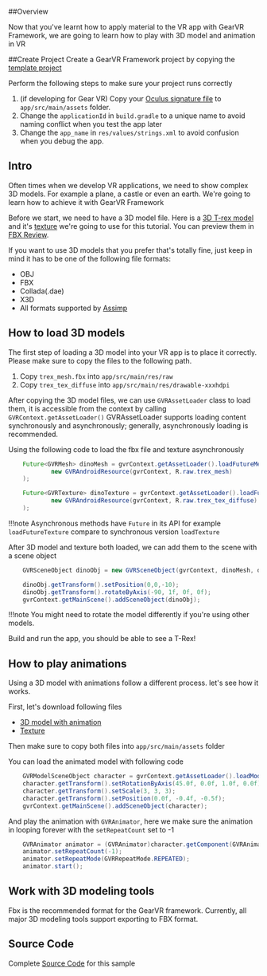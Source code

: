 ##Overview

Now that you've learnt how to apply material to the VR app with GearVR Framework, we are going to learn how to play with 3D model and animation in VR

##Create Project
Create a GearVR Framework project by copying the [template project](https://github.com/gearvrf/GearVRf-Demos/tree/master/template/GVRFApplication) 

Perform the following steps to make sure your project runs correctly

1. (if developing for Gear VR) Copy your [Oculus signature file](https://developer.oculus.com/osig/) to `app/src/main/assets` folder.
1. Change the `applicationId` in `build.gradle` to a unique name to avoid naming conflict when you test the app later
1. Change the `app_name` in `res/values/strings.xml` to avoid confusion when you debug the app.

## Intro

Often times when we develop VR applications, we need to show complex 3D models. For example a plane, a castle or even an earth. We're going to learn how to achieve it with GearVR Framework

Before we start, we need to have a 3D model file. Here is a [3D T-rex model](/images/trex_mesh.fbx) and it's [texture](/images/trex_tex_diffuse.pkm) we're going to use for this tutorial. You can preview them in [FBX Review](https://www.autodesk.com/products/fbx/fbx-review). 

If you want to use 3D models that you prefer that's totally fine, just keep in mind it has to be one of the following file formats:

* OBJ
* FBX
* Collada(.dae)
* X3D
* All formats supported by [Assimp](http://www.assimp.org/main_features_formats.html)



## How to load 3D models

The first step of loading a 3D model into your VR app is to place it correctly. Please make sure to copy the files to the following path.

1. Copy `trex_mesh.fbx` into `app/src/main/res/raw`
1. Copy `trex_tex_diffuse` into `app/src/main/res/drawable-xxxhdpi`

After copying the 3D model files, we can use `GVRAssetLoader` class to load them, it is accessible from the context by calling `GVRContext.getAssetLoader()` GVRAssetLoader supports loading content synchronously and asynchronously; generally, asynchronously loading is recommended.

Using the following code to load the fbx file and texture asynchronously
```java
    Future<GVRMesh> dinoMesh = gvrContext.getAssetLoader().loadFutureMesh(
            new GVRAndroidResource(gvrContext, R.raw.trex_mesh)
    );

    Future<GVRTexture> dinoTexture = gvrContext.getAssetLoader().loadFutureTexture(
            new GVRAndroidResource(gvrContext, R.raw.trex_tex_diffuse)
    );
```

!!!note
    Asynchronous methods have `Future` in its API for example `loadFutureTexture` compare to synchronous version `loadTexture`

After 3D model and texture both loaded, we can add them to the scene with a scene object
```java
    GVRSceneObject dinoObj = new GVRSceneObject(gvrContext, dinoMesh, dinoTexture);

    dinoObj.getTransform().setPosition(0,0,-10);
    dinoObj.getTransform().rotateByAxis(-90, 1f, 0f, 0f);
    gvrContext.getMainScene().addSceneObject(dinoObj);

```

!!!note
    You might need to rotate the model differently if you're using other models.

Build and run the app, you should be able to see a T-Rex!

## How to play animations

Using a 3D model with animations follow a different process. let's see how it works. 

First, let's download following files

* [3D model with animation](/images/astro_boy.dae)
* [Texture](/images/astro_boy.jpg)

Then make sure to copy both files into `app/src/main/assets` folder

You can load the animated model with following code
```java
    GVRModelSceneObject character = gvrContext.getAssetLoader().loadModel("astro_boy.dae");
    character.getTransform().setRotationByAxis(45.0f, 0.0f, 1.0f, 0.0f);
    character.getTransform().setScale(3, 3, 3);
    character.getTransform().setPosition(0.0f, -0.4f, -0.5f);
    gvrContext.getMainScene().addSceneObject(character);
```

And play the animation with `GVRAnimator`, here we make sure the animation in looping forever with the `setRepeatCount` set to -1
```java
    GVRAnimator animator = (GVRAnimator)character.getComponent(GVRAnimator.getComponentType());
    animator.setRepeatCount(-1);
    animator.setRepeatMode(GVRRepeatMode.REPEATED);
    animator.start();
```

## Work with 3D modeling tools
Fbx is the recommended format for the GearVR framework. Currently, all major 3D modeling tools support exporting to FBX format.


## Source Code
Complete [Source Code](https://github.com/gearvrf/GearVRf-Demos/tree/master/tutorials/tutorial_3_model_animation) for this sample
